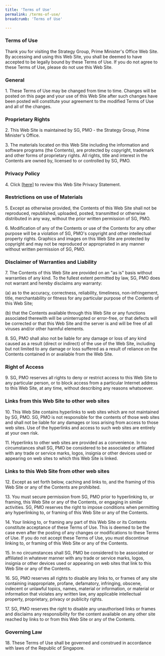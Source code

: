 ```yaml
---
title: 'Terms of Use'
permalink: /terms-of-use/
breadcrumb: 'Terms of Use'

---
```


### **Terms of Use**

Thank you for visiting the Strategy Group, Prime Minister's Office Web Site. By accessing and using this Web Site, you shall be deemed to have accepted to be legally bound by these Terms of Use. If you do not agree to these Terms of Use, please do not use this Web Site.

### **General**

<p>1. These Terms of Use may be changed from time to time. Changes will be posted on this page and your use of this Web Site after such changes have been posted will constitute your agreement to the modified Terms of Use and all of the changes.</p>

### **Proprietary Rights**

<p>2. This Web Site is maintained by SG, PMO - the Strategy Group, Prime Minister's Office.</p>

<p>3. The materials located on this Web Site including the information and software programs (the Contents), are protected by copyright, trademark and other forms of proprietary rights. All rights, title and interest in the Contents are owned by, licensed to or controlled by SG, PMO.</p>

### **Privacy Policy**

<p>4. Click <a href="{{"privacy" | absolute_url}}">[here]</a> to review this Web Site Privacy Statement.</p>

### **Restrictions on use of Materials**

<p>5. Except as otherwise provided, the Contents of this Web Site shall not be reproduced, republished, uploaded, posted, transmitted or otherwise distributed in any way, without the prior written permission of SG, PMO.</p>

<p>6. Modification of any of the Contents or use of the Contents for any other purpose will be a violation of SG, PMO's copyright and other intellectual property rights. Graphics and images on this Web Site are protected by copyright and may not be reproduced or appropriated in any manner without written permission of SG, PMO.</p>

### **Disclaimer of Warranties and Liability**

<p>7. The Contents of this Web Site are provided on an "as is" basis without warranties of any kind. To the fullest extent permitted by law, SG, PMO does not warrant and hereby disclaims any warranty:</p>

<p>(a) as to the accuracy, correctness, reliability, timeliness, non-infringement, title, merchantability or fitness for any particular purpose of the Contents of this Web Site;</p>

<p>(b) that the Contents available through this Web Site or any functions associated therewith will be uninterrupted or error-free, or that defects will be corrected or that this Web Site and the server is and will be free of all viruses and/or other harmful elements.</p>

<p>8. SG, PMO shall also not be liable for any damage or loss of any kind caused as a result (direct or indirect) of the use of the Web Site, including but not limited to any damage or loss suffered as a result of reliance on the Contents contained in or available from the Web Site.</p>

### **Right of Access**

<p>9. SG, PMO reserves all rights to deny or restrict access to this Web Site to any particular person, or to block access from a particular Internet address to this Web Site, at any time, without describing any reasons whatsoever.</p>

### **Links from this Web Site to other web sites**

<p>10. This Web Site contains hyperlinks to web sites which are not maintained by SG, PMO. SG, PMO is not responsible for the contents of those web sites and shall not be liable for any damages or loss arising from access to those web sites. Use of the hyperlinks and access to such web sites are entirely at your own risk.</p>

<p>11. Hyperlinks to other web sites are provided as a convenience. In no circumstances shall SG, PMO be considered to be associated or affiliated with any trade or service marks, logos, insignia or other devices used or appearing on web sites to which this Web Site is linked.</p>

### **Links to this Web Site from other web sites**

<p>12. Except as set forth below, caching and links to, and the framing of this Web Site or any of the Contents are prohibited.</p>

<p>13. You must secure permission from SG, PMO prior to hyperlinking to, or framing, this Web Site or any of the Contents, or engaging in similar activities. SG, PMO reserves the right to impose conditions when permitting any hyperlinking to, or framing of this Web Site or any of the Contents.</p>

<p>14. Your linking to, or framing any part of this Web Site or its Contents constitute acceptance of these Terms of Use. This is deemed to be the case even after the posting of any changes or modifications to these Terms of Use. If you do not accept these Terms of Use, you must discontinue linking to, or framing of this Web Site or any of the Contents.</p>

<p>15. In no circumstances shall SG, PMO be considered to be associated or affiliated in whatever manner with any trade or service marks, logos, insignia or other devices used or appearing on web sites that link to this Web Site or any of the Contents.</p>

<p>16. SG, PMO reserves all rights to disable any links to, or frames of any site containing inappropriate, profane, defamatory, infringing, obscene, indecent or unlawful topics, names, material or information, or material or information that violates any written law, any applicable intellectual property, proprietary, privacy or publicity rights.</p>

<p>17. SG, PMO reserves the right to disable any unauthorised links or frames and disclaims any responsibility for the content available on any other site reached by links to or from this Web Site or any of the Contents.</p>

### **Governing Law**

<p>18. These Terms of Use shall be governed and construed in accordance with laws of the Republic of Singapore.</p>
